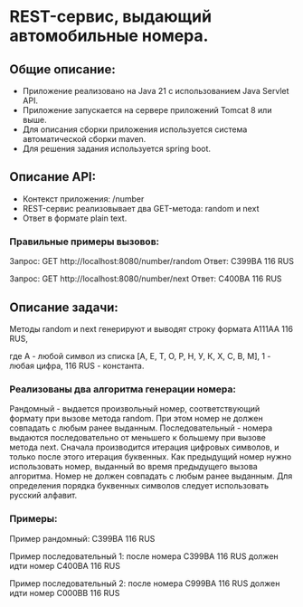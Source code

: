 # REST-сервис, выдающий автомобильные номера.

## Общие описание:
- Приложение реализовано на Java 21 с использованием Java Servlet API.
- Приложение запускается на сервере приложений Tomcat 8 или выше.
- Для описания сборки приложения используется система автоматической сборки maven.
- Для решения задания используется spring boot.

## Описание API:
- Контекст приложения: /number
- REST-сервис реализовывает два GET-метода: random и next
- Ответ в формате plain text.

### Правильные примеры вызовов:
Запрос: GET http://localhost:8080/number/random
Ответ: C399BA 116 RUS

Запрос: GET http://localhost:8080/number/next
Ответ: C400BA 116 RUS

## Описание задачи:
Методы random и next генерируют и выводят строку формата A111AA 116 RUS,

где A - любой символ из списка [А, Е, Т, О, Р, Н, У, К, Х, С, В, М], 1 - любая цифра, 116 RUS - константа.

### Реализованы два алгоритма генерации номера:

Рандомный - выдается произвольный номер, соответствующий формату при вызове метода random. При этом номер не должен совпадать с любым ранее выданным.
Последовательный - номера выдаются последовательно от меньшего к большему при вызове метода next. Сначала производится итерация цифровых символов, и только после этого итерация буквенных. Как предыдущий номер нужно использовать номер, выданный во время предыдущего вызова алгоритма. Номер не должен совпадать с любым ранее выданным. Для определения порядка буквенных символов следует использовать русский алфавит.
### Примеры:
Пример рандомный: C399BA 116 RUS

Пример последовательный 1: после номера C399BA 116 RUS должен идти номер C400BA 116 RUS

Пример последовательный 2: после номера C999BA 116 RUS должен идти номер C000BB 116 RUS
